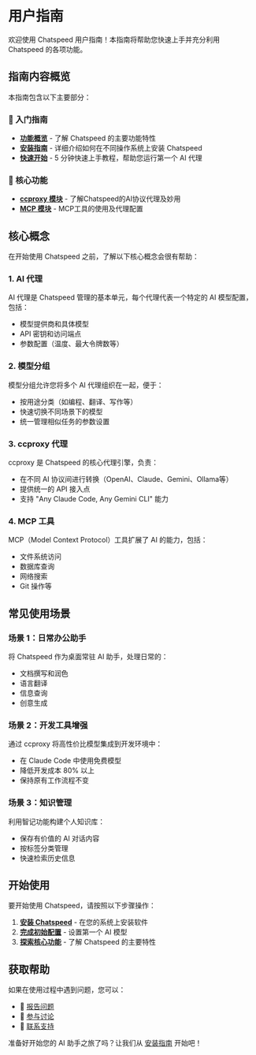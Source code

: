 # 用户指南

欢迎使用 Chatspeed 用户指南！本指南将帮助您快速上手并充分利用 Chatspeed 的各项功能。

## 指南内容概览

本指南包含以下主要部分：

### 🚀 入门指南

- **[功能概览](./features/overview.md)** - 了解 Chatspeed 的主要功能特性
- **[安装指南](./installation.md)** - 详细介绍如何在不同操作系统上安装 Chatspeed
- **[快速开始](./quickStart.md)** - 5 分钟快速上手教程，帮助您运行第一个 AI 代理

### 🔄 核心功能

- **[ccproxy 模块](../ccproxy/)** - 了解Chatspeed的AI协议代理及妙用
- **[MCP 模块](../mcp/)** - MCP工具的使用及代理配置

## 核心概念

在开始使用 Chatspeed 之前，了解以下核心概念会很有帮助：

### 1. AI 代理

AI 代理是 Chatspeed 管理的基本单元，每个代理代表一个特定的 AI 模型配置，包括：

- 模型提供商和具体模型
- API 密钥和访问端点
- 参数配置（温度、最大令牌数等）

### 2. 模型分组

模型分组允许您将多个 AI 代理组织在一起，便于：

- 按用途分类（如编程、翻译、写作等）
- 快速切换不同场景下的模型
- 统一管理相似任务的参数设置

### 3. ccproxy 代理

ccproxy 是 Chatspeed 的核心代理引擎，负责：

- 在不同 AI 协议间进行转换（OpenAI、Claude、Gemini、Ollama等）
- 提供统一的 API 接入点
- 支持 "Any Claude Code, Any Gemini CLI" 能力

### 4. MCP 工具

MCP（Model Context Protocol）工具扩展了 AI 的能力，包括：

- 文件系统访问
- 数据库查询
- 网络搜索
- Git 操作等

## 常见使用场景

### 场景 1：日常办公助手

将 Chatspeed 作为桌面常驻 AI 助手，处理日常的：

- 文档撰写和润色
- 语言翻译
- 信息查询
- 创意生成

### 场景 2：开发工具增强

通过 ccproxy 将高性价比模型集成到开发环境中：

- 在 Claude Code 中使用免费模型
- 降低开发成本 80% 以上
- 保持原有工作流程不变

### 场景 3：知识管理

利用智记功能构建个人知识库：

- 保存有价值的 AI 对话内容
- 按标签分类管理
- 快速检索历史信息

## 开始使用

要开始使用 Chatspeed，请按照以下步骤操作：

1. **[安装 Chatspeed](./installation.md)** - 在您的系统上安装软件
2. **[完成初始配置](./quickStart.md)** - 设置第一个 AI 模型
3. **[探索核心功能](./features/overview.md)** - 了解 Chatspeed 的主要特性

## 获取帮助

如果在使用过程中遇到问题，您可以：

- 🐛 [报告问题](https://github.com/aidyou/chatspeed/issues)
- 💬 [参与讨论](https://github.com/aidyou/chatspeed/discussions)
- 📧 [联系支持](mailto:chatspeed@aidyou.ai)

准备好开始您的 AI 助手之旅了吗？让我们从 [安装指南](./installation.md) 开始吧！
